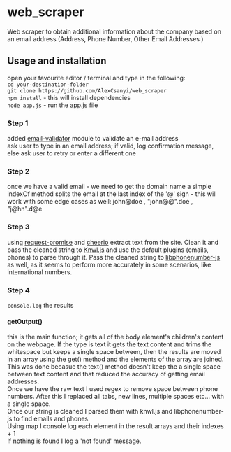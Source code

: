 # web_scraper

Web scraper to obtain additional information about the company based on an email address (Address, Phone Number, Other Email Addresses )

## Usage and installation

open your favourite editor / terminal and type in the following:  
`cd your-destination-folder`  
`git clone https://github.com/AlexCsanyi/web_scraper`  
`npm install` - this will install dependencies  
`node app.js` - run the app.js file

### Step 1

added [email-validator](https://www.npmjs.com/package/email-validator) module to validate an e-mail address  
ask user to type in an email address; if valid, log confirmation message, else ask user to retry or enter a different one

### Step 2

once we have a valid email - we need to get the domain name a simple indexOf method splits the email at the last index of the '@' sign - this will work with some edge cases as well: john\@doe , "john@@".doe , "j@hn".d\@e

### Step 3

using [request-promise](https://github.com/request/request-promise) and [cheerio](https://github.com/cheeriojs/cheerio) extract text from the site. Clean it and pass the cleaned string to [Knwl.js](https://github.com/benhmoore/Knwl.js) and use the default plugins (emails, phones) to parse through it. Pass the cleaned string to [libphonenumber-js](https://www.npmjs.com/package/libphonenumber-js) as well, as it seems to perform more accurately in some scenarios, like international numbers.

### Step 4

`console.log` the results

#### getOutput()

this is the main function; it gets all of the body element's children's content on the webpage. If the type is text it gets the text content and trims the whitespace but keeps a single space between, then the results are moved in an array using the get() method and the elements of the array are joined.  
This was done becasue the text() method doesn't keep the a single space between text content and that reduced the accuracy of getting email addresses.  
Once we have the raw text I used regex to remove space between phone numbers. After this I replaced all tabs, new lines, multiple spaces etc... with a single space.  
Once our string is cleaned I parsed them with knwl.js and libphonenumber-js to find emails and phones.  
Using map I console log each element in the result arrays and their indexes + 1  
If nothing is found I log a 'not found' message.
